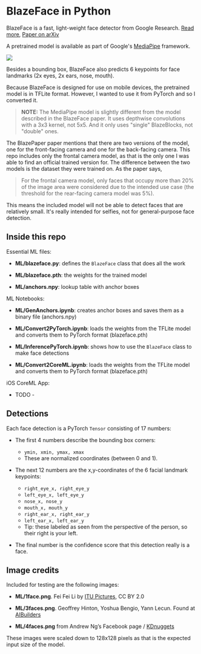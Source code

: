 # BlazeFace in Python

BlazeFace is a fast, light-weight face detector from Google Research. [Read more](https://sites.google.com/view/perception-cv4arvr/blazeface), [Paper on arXiv](https://arxiv.org/abs/1907.05047)

A pretrained model is available as part of Google's [MediaPipe](https://github.com/google/mediapipe/blob/master/mediapipe/docs/face_detection_mobile_gpu.md) framework.

![](https://raw.githubusercontent.com/google/mediapipe/master/mediapipe/docs/images/realtime_face_detection.gif)

Besides a bounding box, BlazeFace also predicts 6 keypoints for face landmarks (2x eyes, 2x ears, nose, mouth).

Because BlazeFace is designed for use on mobile devices, the pretrained model is in TFLite format. However, I wanted to use it from PyTorch and so I converted it.

> **NOTE:** The MediaPipe model is slightly different from the model described in the BlazeFace paper. It uses depthwise convolutions with a 3x3 kernel, not 5x5. And it only uses "single" BlazeBlocks, not "double" ones.

The BlazePaper paper mentions that there are two versions of the model, one for the front-facing camera and one for the back-facing camera. This repo includes only the frontal camera model, as that is the only one I was able to find an official trained version for. The difference between the two models is the dataset they were trained on. As the paper says,

> For the frontal camera model, only faces that occupy more than 20% of the image area were considered due to the intended use case (the threshold for the rear-facing camera model was 5%).

This means the included model will not be able to detect faces that are relatively small. It's really intended for selfies, not for general-purpose face detection.

## Inside this repo

Essential ML files:

- **ML/blazeface.py**: defines the `BlazeFace` class that does all the work

- **ML/blazeface.pth**: the weights for the trained model

- **ML/anchors.npy**: lookup table with anchor boxes

ML Notebooks:

- **ML/GenAnchors.ipynb**: creates anchor boxes and saves them as a binary file (anchors.npy)

- **ML/Convert2PyTorch.ipynb**: loads the weights from the TFLite model and converts them to PyTorch format (blazeface.pth)

- **ML/InferencePyTorch.ipynb**: shows how to use the `BlazeFace` class to make face detections

- **ML/Convert2CoreML.ipynb**: loads the weights from the TFLite model and converts them to PyTorch format (blazeface.pth)

iOS CoreML App:

- TODO -

## Detections

Each face detection is a PyTorch `Tensor` consisting of 17 numbers:

- The first 4 numbers describe the bounding box corners: 
    - `ymin, xmin, ymax, xmax`
    - These are normalized coordinates (between 0 and 1).

- The next 12 numbers are the x,y-coordinates of the 6 facial landmark keypoints:
    - `right_eye_x, right_eye_y`
    - `left_eye_x, left_eye_y`
    - `nose_x, nose_y`
    - `mouth_x, mouth_y`
    - `right_ear_x, right_ear_y`
    - `left_ear_x, left_ear_y`
    - Tip: these labeled as seen from the perspective of the person, so their right is your left.

- The final number is the confidence score that this detection really is a face.

## Image credits

Included for testing are the following images:

- **ML/1face.png**. Fei Fei Li by [ITU Pictures](https://www.flickr.com/photos/itupictures/35011409612/), CC BY 2.0

- **ML/3faces.png**. Geoffrey Hinton, Yoshua Bengio, Yann Lecun. Found at [AIBuilders](https://aibuilders.ai/le-prix-turing-recompense-trois-pionniers-de-lintelligence-artificielle-yann-lecun-yoshua-bengio-et-geoffrey-hinton/)

- **ML/4faces.png** from Andrew Ng’s Facebook page / [KDnuggets](https://www.kdnuggets.com/2015/03/talking-machine-deep-learning-gurus-p1.html)

These images were scaled down to 128x128 pixels as that is the expected input size of the model.
